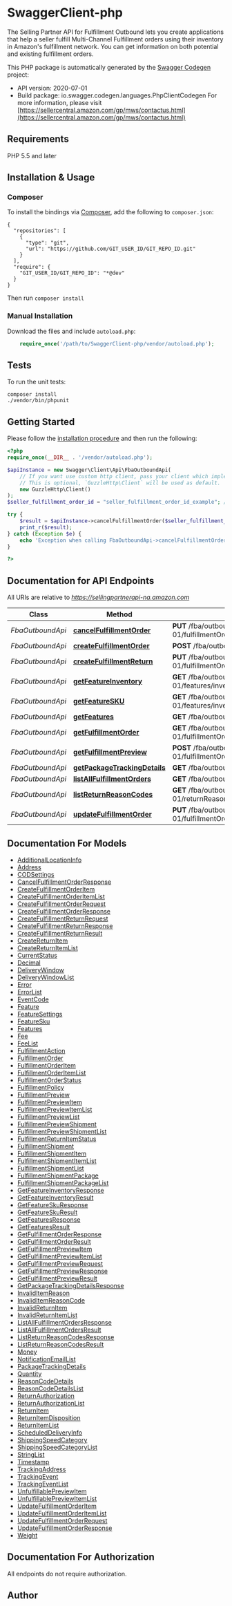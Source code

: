 # SwaggerClient-php
The Selling Partner API for Fulfillment Outbound lets you create applications that help a seller fulfill Multi-Channel Fulfillment orders using their inventory in Amazon's fulfillment network. You can get information on both potential and existing fulfillment orders.

This PHP package is automatically generated by the [Swagger Codegen](https://github.com/swagger-api/swagger-codegen) project:

- API version: 2020-07-01
- Build package: io.swagger.codegen.languages.PhpClientCodegen
For more information, please visit [https://sellercentral.amazon.com/gp/mws/contactus.html](https://sellercentral.amazon.com/gp/mws/contactus.html)

## Requirements

PHP 5.5 and later

## Installation & Usage
### Composer

To install the bindings via [Composer](http://getcomposer.org/), add the following to `composer.json`:

```
{
  "repositories": [
    {
      "type": "git",
      "url": "https://github.com/GIT_USER_ID/GIT_REPO_ID.git"
    }
  ],
  "require": {
    "GIT_USER_ID/GIT_REPO_ID": "*@dev"
  }
}
```

Then run `composer install`

### Manual Installation

Download the files and include `autoload.php`:

```php
    require_once('/path/to/SwaggerClient-php/vendor/autoload.php');
```

## Tests

To run the unit tests:

```
composer install
./vendor/bin/phpunit
```

## Getting Started

Please follow the [installation procedure](#installation--usage) and then run the following:

```php
<?php
require_once(__DIR__ . '/vendor/autoload.php');

$apiInstance = new Swagger\Client\Api\FbaOutboundApi(
    // If you want use custom http client, pass your client which implements `GuzzleHttp\ClientInterface`.
    // This is optional, `GuzzleHttp\Client` will be used as default.
    new GuzzleHttp\Client()
);
$seller_fulfillment_order_id = "seller_fulfillment_order_id_example"; // string | The identifier assigned to the item by the seller when the fulfillment order was created.

try {
    $result = $apiInstance->cancelFulfillmentOrder($seller_fulfillment_order_id);
    print_r($result);
} catch (Exception $e) {
    echo 'Exception when calling FbaOutboundApi->cancelFulfillmentOrder: ', $e->getMessage(), PHP_EOL;
}

?>
```

## Documentation for API Endpoints

All URIs are relative to *https://sellingpartnerapi-na.amazon.com*

Class | Method | HTTP request | Description
------------ | ------------- | ------------- | -------------
*FbaOutboundApi* | [**cancelFulfillmentOrder**](docs/Api/FbaOutboundApi.md#cancelfulfillmentorder) | **PUT** /fba/outbound/2020-07-01/fulfillmentOrders/{sellerFulfillmentOrderId}/cancel | 
*FbaOutboundApi* | [**createFulfillmentOrder**](docs/Api/FbaOutboundApi.md#createfulfillmentorder) | **POST** /fba/outbound/2020-07-01/fulfillmentOrders | 
*FbaOutboundApi* | [**createFulfillmentReturn**](docs/Api/FbaOutboundApi.md#createfulfillmentreturn) | **PUT** /fba/outbound/2020-07-01/fulfillmentOrders/{sellerFulfillmentOrderId}/return | 
*FbaOutboundApi* | [**getFeatureInventory**](docs/Api/FbaOutboundApi.md#getfeatureinventory) | **GET** /fba/outbound/2020-07-01/features/inventory/{featureName} | 
*FbaOutboundApi* | [**getFeatureSKU**](docs/Api/FbaOutboundApi.md#getfeaturesku) | **GET** /fba/outbound/2020-07-01/features/inventory/{featureName}/{sellerSku} | 
*FbaOutboundApi* | [**getFeatures**](docs/Api/FbaOutboundApi.md#getfeatures) | **GET** /fba/outbound/2020-07-01/features | 
*FbaOutboundApi* | [**getFulfillmentOrder**](docs/Api/FbaOutboundApi.md#getfulfillmentorder) | **GET** /fba/outbound/2020-07-01/fulfillmentOrders/{sellerFulfillmentOrderId} | 
*FbaOutboundApi* | [**getFulfillmentPreview**](docs/Api/FbaOutboundApi.md#getfulfillmentpreview) | **POST** /fba/outbound/2020-07-01/fulfillmentOrders/preview | 
*FbaOutboundApi* | [**getPackageTrackingDetails**](docs/Api/FbaOutboundApi.md#getpackagetrackingdetails) | **GET** /fba/outbound/2020-07-01/tracking | 
*FbaOutboundApi* | [**listAllFulfillmentOrders**](docs/Api/FbaOutboundApi.md#listallfulfillmentorders) | **GET** /fba/outbound/2020-07-01/fulfillmentOrders | 
*FbaOutboundApi* | [**listReturnReasonCodes**](docs/Api/FbaOutboundApi.md#listreturnreasoncodes) | **GET** /fba/outbound/2020-07-01/returnReasonCodes | 
*FbaOutboundApi* | [**updateFulfillmentOrder**](docs/Api/FbaOutboundApi.md#updatefulfillmentorder) | **PUT** /fba/outbound/2020-07-01/fulfillmentOrders/{sellerFulfillmentOrderId} | 


## Documentation For Models

 - [AdditionalLocationInfo](docs/Model/AdditionalLocationInfo.md)
 - [Address](docs/Model/Address.md)
 - [CODSettings](docs/Model/CODSettings.md)
 - [CancelFulfillmentOrderResponse](docs/Model/CancelFulfillmentOrderResponse.md)
 - [CreateFulfillmentOrderItem](docs/Model/CreateFulfillmentOrderItem.md)
 - [CreateFulfillmentOrderItemList](docs/Model/CreateFulfillmentOrderItemList.md)
 - [CreateFulfillmentOrderRequest](docs/Model/CreateFulfillmentOrderRequest.md)
 - [CreateFulfillmentOrderResponse](docs/Model/CreateFulfillmentOrderResponse.md)
 - [CreateFulfillmentReturnRequest](docs/Model/CreateFulfillmentReturnRequest.md)
 - [CreateFulfillmentReturnResponse](docs/Model/CreateFulfillmentReturnResponse.md)
 - [CreateFulfillmentReturnResult](docs/Model/CreateFulfillmentReturnResult.md)
 - [CreateReturnItem](docs/Model/CreateReturnItem.md)
 - [CreateReturnItemList](docs/Model/CreateReturnItemList.md)
 - [CurrentStatus](docs/Model/CurrentStatus.md)
 - [Decimal](docs/Model/Decimal.md)
 - [DeliveryWindow](docs/Model/DeliveryWindow.md)
 - [DeliveryWindowList](docs/Model/DeliveryWindowList.md)
 - [Error](docs/Model/Error.md)
 - [ErrorList](docs/Model/ErrorList.md)
 - [EventCode](docs/Model/EventCode.md)
 - [Feature](docs/Model/Feature.md)
 - [FeatureSettings](docs/Model/FeatureSettings.md)
 - [FeatureSku](docs/Model/FeatureSku.md)
 - [Features](docs/Model/Features.md)
 - [Fee](docs/Model/Fee.md)
 - [FeeList](docs/Model/FeeList.md)
 - [FulfillmentAction](docs/Model/FulfillmentAction.md)
 - [FulfillmentOrder](docs/Model/FulfillmentOrder.md)
 - [FulfillmentOrderItem](docs/Model/FulfillmentOrderItem.md)
 - [FulfillmentOrderItemList](docs/Model/FulfillmentOrderItemList.md)
 - [FulfillmentOrderStatus](docs/Model/FulfillmentOrderStatus.md)
 - [FulfillmentPolicy](docs/Model/FulfillmentPolicy.md)
 - [FulfillmentPreview](docs/Model/FulfillmentPreview.md)
 - [FulfillmentPreviewItem](docs/Model/FulfillmentPreviewItem.md)
 - [FulfillmentPreviewItemList](docs/Model/FulfillmentPreviewItemList.md)
 - [FulfillmentPreviewList](docs/Model/FulfillmentPreviewList.md)
 - [FulfillmentPreviewShipment](docs/Model/FulfillmentPreviewShipment.md)
 - [FulfillmentPreviewShipmentList](docs/Model/FulfillmentPreviewShipmentList.md)
 - [FulfillmentReturnItemStatus](docs/Model/FulfillmentReturnItemStatus.md)
 - [FulfillmentShipment](docs/Model/FulfillmentShipment.md)
 - [FulfillmentShipmentItem](docs/Model/FulfillmentShipmentItem.md)
 - [FulfillmentShipmentItemList](docs/Model/FulfillmentShipmentItemList.md)
 - [FulfillmentShipmentList](docs/Model/FulfillmentShipmentList.md)
 - [FulfillmentShipmentPackage](docs/Model/FulfillmentShipmentPackage.md)
 - [FulfillmentShipmentPackageList](docs/Model/FulfillmentShipmentPackageList.md)
 - [GetFeatureInventoryResponse](docs/Model/GetFeatureInventoryResponse.md)
 - [GetFeatureInventoryResult](docs/Model/GetFeatureInventoryResult.md)
 - [GetFeatureSkuResponse](docs/Model/GetFeatureSkuResponse.md)
 - [GetFeatureSkuResult](docs/Model/GetFeatureSkuResult.md)
 - [GetFeaturesResponse](docs/Model/GetFeaturesResponse.md)
 - [GetFeaturesResult](docs/Model/GetFeaturesResult.md)
 - [GetFulfillmentOrderResponse](docs/Model/GetFulfillmentOrderResponse.md)
 - [GetFulfillmentOrderResult](docs/Model/GetFulfillmentOrderResult.md)
 - [GetFulfillmentPreviewItem](docs/Model/GetFulfillmentPreviewItem.md)
 - [GetFulfillmentPreviewItemList](docs/Model/GetFulfillmentPreviewItemList.md)
 - [GetFulfillmentPreviewRequest](docs/Model/GetFulfillmentPreviewRequest.md)
 - [GetFulfillmentPreviewResponse](docs/Model/GetFulfillmentPreviewResponse.md)
 - [GetFulfillmentPreviewResult](docs/Model/GetFulfillmentPreviewResult.md)
 - [GetPackageTrackingDetailsResponse](docs/Model/GetPackageTrackingDetailsResponse.md)
 - [InvalidItemReason](docs/Model/InvalidItemReason.md)
 - [InvalidItemReasonCode](docs/Model/InvalidItemReasonCode.md)
 - [InvalidReturnItem](docs/Model/InvalidReturnItem.md)
 - [InvalidReturnItemList](docs/Model/InvalidReturnItemList.md)
 - [ListAllFulfillmentOrdersResponse](docs/Model/ListAllFulfillmentOrdersResponse.md)
 - [ListAllFulfillmentOrdersResult](docs/Model/ListAllFulfillmentOrdersResult.md)
 - [ListReturnReasonCodesResponse](docs/Model/ListReturnReasonCodesResponse.md)
 - [ListReturnReasonCodesResult](docs/Model/ListReturnReasonCodesResult.md)
 - [Money](docs/Model/Money.md)
 - [NotificationEmailList](docs/Model/NotificationEmailList.md)
 - [PackageTrackingDetails](docs/Model/PackageTrackingDetails.md)
 - [Quantity](docs/Model/Quantity.md)
 - [ReasonCodeDetails](docs/Model/ReasonCodeDetails.md)
 - [ReasonCodeDetailsList](docs/Model/ReasonCodeDetailsList.md)
 - [ReturnAuthorization](docs/Model/ReturnAuthorization.md)
 - [ReturnAuthorizationList](docs/Model/ReturnAuthorizationList.md)
 - [ReturnItem](docs/Model/ReturnItem.md)
 - [ReturnItemDisposition](docs/Model/ReturnItemDisposition.md)
 - [ReturnItemList](docs/Model/ReturnItemList.md)
 - [ScheduledDeliveryInfo](docs/Model/ScheduledDeliveryInfo.md)
 - [ShippingSpeedCategory](docs/Model/ShippingSpeedCategory.md)
 - [ShippingSpeedCategoryList](docs/Model/ShippingSpeedCategoryList.md)
 - [StringList](docs/Model/StringList.md)
 - [Timestamp](docs/Model/Timestamp.md)
 - [TrackingAddress](docs/Model/TrackingAddress.md)
 - [TrackingEvent](docs/Model/TrackingEvent.md)
 - [TrackingEventList](docs/Model/TrackingEventList.md)
 - [UnfulfillablePreviewItem](docs/Model/UnfulfillablePreviewItem.md)
 - [UnfulfillablePreviewItemList](docs/Model/UnfulfillablePreviewItemList.md)
 - [UpdateFulfillmentOrderItem](docs/Model/UpdateFulfillmentOrderItem.md)
 - [UpdateFulfillmentOrderItemList](docs/Model/UpdateFulfillmentOrderItemList.md)
 - [UpdateFulfillmentOrderRequest](docs/Model/UpdateFulfillmentOrderRequest.md)
 - [UpdateFulfillmentOrderResponse](docs/Model/UpdateFulfillmentOrderResponse.md)
 - [Weight](docs/Model/Weight.md)


## Documentation For Authorization

 All endpoints do not require authorization.


## Author




